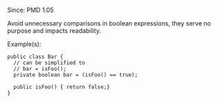 Since: PMD 1.05

Avoid unnecessary comparisons in boolean expressions, they serve no purpose and impacts readability.

Example(s):
```
public class Bar {
  // can be simplified to
  // bar = isFoo();
  private boolean bar = (isFoo() == true);

  public isFoo() { return false;}
}
```
